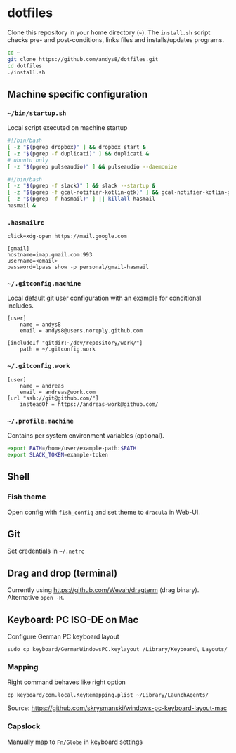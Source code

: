 # dotfiles

Clone this repository in your home directory (`~`). The `install.sh` script checks pre- and post-conditions, links files and installs/updates programs.

```sh
cd ~
git clone https://github.com/andys8/dotfiles.git
cd dotfiles
./install.sh
```

## Machine specific configuration

### `~/bin/startup.sh`

Local script executed on machine startup

```bash
#!/bin/bash
[ -z "$(pgrep dropbox)" ] && dropbox start &
[ -z "$(pgrep -f duplicati)" ] && duplicati &
# ubuntu only
[ -z "$(pgrep pulseaudio)" ] && pulseaudio --daemonize
```

```bash
#!/bin/bash
[ -z "$(pgrep -f slack)" ] && slack --startup &
[ -z "$(pgrep -f gcal-notifier-kotlin-gtk)" ] && gcal-notifier-kotlin-gtk &
[ -z "$(pgrep -f hasmail)" ] || killall hasmail
hasmail &
```

### `.hasmailrc`

```text
click=xdg-open https://mail.google.com

[gmail]
hostname=imap.gmail.com:993
username=<email>
password=lpass show -p personal/gmail-hasmail
```

### `~/.gitconfig.machine`

Local default git user configuration with an example for conditional includes.

```text
[user]
    name = andys8
    email = andys8@users.noreply.github.com

[includeIf "gitdir:~/dev/repository/work/"]
    path = ~/.gitconfig.work
```

### `~/.gitconfig.work`

```text
[user]
    name = andreas
    email = andreas@work.com
[url "ssh://git@github.com/"]
    insteadOf = https://andreas-work@github.com/
```

### `~/.profile.machine`

Contains per system environment variables (optional).

```sh
export PATH=/home/user/example-path:$PATH
export SLACK_TOKEN=example-token
```

## Shell

### Fish theme

Open config with `fish_config` and set theme to `dracula` in Web-UI.

## Git

Set credentials in `~/.netrc`

## Drag and drop (terminal)

Currently using <https://github.com/Wevah/dragterm> (drag binary). Alternative `open -R`.

## Keyboard: PC ISO-DE on Mac

Configure German PC keyboard layout

```shell
sudo cp keyboard/GermanWindowsPC.keylayout /Library/Keyboard\ Layouts/
```

### Mapping

Right command behaves like right option

```shell
cp keyboard/com.local.KeyRemapping.plist ~/Library/LaunchAgents/
```

Source: <https://github.com/skrysmanski/windows-pc-keyboard-layout-mac>

### Capslock

Manually map to `Fn/Globe` in keyboard settings

